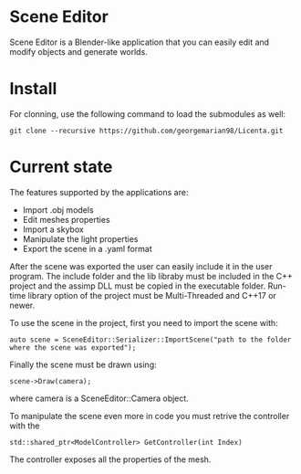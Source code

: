 # Scene Editor

Scene Editor is a Blender-like application that you can easily edit and modify objects and generate worlds.

# Install
For clonning, use the following command to load the submodules as well: 
```
git clone --recursive https://github.com/georgemarian98/Licenta.git
```

# Current state

The features supported by the applications are:

* Import .obj models
* Edit meshes properties
* Import a skybox
* Manipulate the light properties
* Export the scene in a .yaml format

After the scene was exported the user can easily include it in the user program. The include folder and the lib libraby must be included in the C++ project and the assimp DLL must be copied in the executable folder. Run-time library option of the project must be Multi-Threaded and C++17 or newer.

To use the scene in the project, first you need to import the scene with:
```
auto scene = SceneEditor::Serializer::ImportScene("path to the folder where the scene was exported");
```

Finally the scene must be drawn using:
```
scene->Draw(camera);
```
where camera is a SceneEditor::Camera object.

To manipulate the scene even more in code you must retrive the controller with the 
``` 
std::shared_ptr<ModelController> GetController(int Index) 
``` 
The controller exposes all the properties of the mesh.  